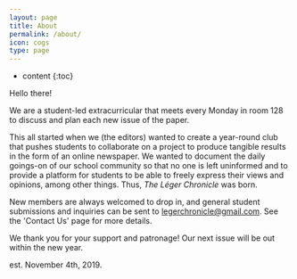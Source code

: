 ```yaml
---
layout: page
title: About
permalink: /about/
icon: cogs
type: page
---
```


* content
{:toc}

Hello there!


We are a student-led extracurricular that meets every Monday in room 128 to discuss and plan each new issue of the paper.

This all started when we (the editors) wanted to create a year-round club that pushes students to collaborate on a project to produce tangible results in the form of an online newspaper. We wanted to document the daily goings-on of our school community so that no one is left uninformed and to provide a platform for students to be able to freely express their views and opinions, among other things. Thus, *The Léger Chronicle* was born. 

New members are always welcomed to drop in, and general student submissions and inquiries can be sent to legerchronicle@gmail.com. See the 'Contact Us' page for more details.

We thank you for your support and patronage! Our next issue will be out within the new year. 


est. November 4th, 2019.

